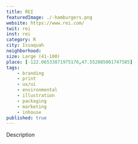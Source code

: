 ```yaml
---
title: REI
featuredImage: ./-hamburgers.png
website: https://www.rei.com/
twit: rei
inst: rei
category: R
city: Issaquah
neighborhood:
size: Large (41-100)
place: [-122.06533871975176,47.552085001747585]
tags:
    - branding
    - print
    - ux/ui
    - environmental
    - illustration
    - packaging
    - marketing
    - inhouse
published: true
---
```


Description
